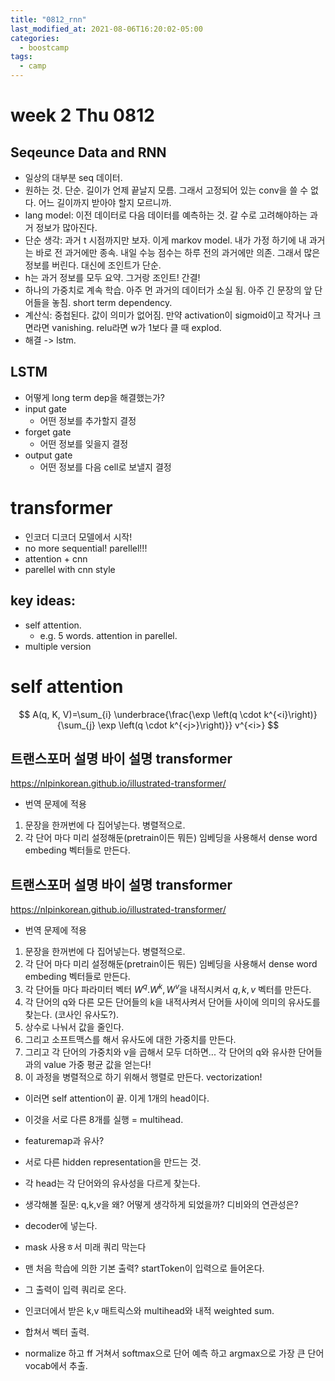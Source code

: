 ```yaml
---
title: "0812_rnn"
last_modified_at: 2021-08-06T16:20:02-05:00
categories:
  - boostcamp
tags:
  - camp
---
```


# week 2 Thu 0812
## Seqeunce Data and RNN
* 일상의 대부분 seq 데이터.
* 원하는 것. 단순. 길이가 언제 끝날지 모름. 그래서 고정되어 있는 conv을 쓸 수 없다. 어느 길이까지 받아야 할지 모르니까.
* lang model: 이전 데이터로 다음 데이터를 예측하는 것. 갈 수로 고려해야하는 과거 정보가 많아진다. 
* 단순 생각: 과거 t 시점까지만 보자. 이게 markov model. 내가 가정 하기에 내 과거는 바로 전 과거에만 종속. 내일 수능 점수는 하루 전의 과거에만 의존. 그래서 많은 정보를 버린다. 대신에 조인트가 단순. 
* h는 과거 정보를 모두 요약. 그거랑 조인트! 간결!
* 하나의 가중치로 계속 학습. 아주 먼 과거의 데이터가 소실 됨. 아주 긴 문장의 앞 단어들을 놓침. short term dependency. 
* 계산식: 중첩된다. 값이 의미가 없어짐. 만약 activation이 sigmoid이고 작거나 크면라면 vanishing. relu라면 w가 1보다 클 때 explod.
* 해결 -> lstm. 

## LSTM
* 어떻게 long term dep을 해결했는가?
* input gate
  * 어떤 정보를 추가할지 결정
* forget gate
  * 어떤 정보를 잊을지 결정
* output gate
  * 어떤 정보를 다음 cell로 보낼지 결정

# transformer
* 인코더 디코더 모델에서 시작!
* no more sequential! parellel!!!
* attention + cnn
* parellel with cnn style

## key ideas:
* self attention. 
  * e.g. 5 words. attention in parellel. 
* multiple version

# self attention
$$
A(q, K, V)=\sum_{i} \underbrace{\frac{\exp \left(q \cdot k^{<i}\right)}{\sum_{j} \exp \left(q \cdot k^{<j>}\right)}} v^{<i>}
$$

## 트랜스포머 설명 바이 설명 transformer

https://nlpinkorean.github.io/illustrated-transformer/

* 번역 문제에 적용
1. 문장을 한꺼번에 다 집어넣는다. 병렬적으로.
2. 각 단어 마다 미리 설정해둔(pretrain이든 뭐든) 임베딩을 사용해서 dense word embeding 벡터들로 만든다.
## 트랜스포머 설명 바이 설명 transformer

https://nlpinkorean.github.io/illustrated-transformer/

* 번역 문제에 적용
1. 문장을 한꺼번에 다 집어넣는다. 병렬적으로.
2. 각 단어 마다 미리 설정해둔(pretrain이든 뭐든) 임베딩을 사용해서 dense word embeding 벡터들로 만든다.
3. 각 단어들 마다 파라미터 벡터 $W^q. W^k, W^v$을 내적시켜서 $q,k,v$ 벡터를 만든다. 
4. 각 단어의 q와 다른 모든 단어들의 k을 내적사켜서 단어들 사이에 의미의 유사도를 찾는다. (코사인 유사도?). 
5. 상수로 나눠서 값을 줄인다. 
6. 그리고 소프트맥스를 해서 유사도에 대한 가중치를 만든다. 
7. 그리고 각 단어의 가중치와 v을 곱해서 모두 더하면... 각 단어의 q와 유사한 단어들과의 value 가중 평균 값을 얻는다!
8. 이 과정을 병렬적으로 하기 위해서 행렬로 만든다. vectorization!

* 이러면 self attention이 끝. 이게 1개의 head이다.

* 이것을 서로 다른 8개를 실행 = multihead. 
* featuremap과 유사? 
* 서로 다른 hidden representation을 만드는 것.
* 각 head는 각 단어와의 유사성을 다르게 찾는다. 

* 생각해볼 질문: q,k,v을 왜? 어떻게 생각하게 되었을까? 디비와의 연관성은? 

* decoder에 넣는다.
* mask 사용ㅎ서 미래 쿼리 막는다
* 맨 처음 학습에 의한 기본 출력? startToken이 입력으로 들어온다.
* 그 출력이 입력 쿼리로 온다. 
* 인코더에서 받은 k,v 매트릭스와 multihead와 내적 weighted sum. 
* 합쳐서 벡터 출력. 
* normalize 하고 ff 거쳐서 softmax으로 단어 예측 하고 argmax으로 가장 큰 단어 vocab에서 추출.